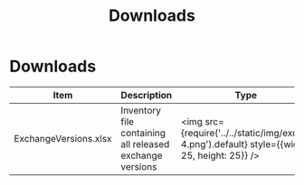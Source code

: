 ﻿---
title: Downloads
description: Downloads
hide_table_of_contents: true
---

# Downloads

| Item                  | Description                                              | Type                                                                                          | Download                                                                                              |
| --------------------- | -------------------------------------------------------- | --------------------------------------------------------------------------------------------- | ----------------------------------------------------------------------------------------------------- |
| ExchangeVersions.xlsx | Inventory file containing all released exchange versions | <img src={require('../../static/img/excel-4.png').default} style={{width: 25, height: 25}} /> | <a target="_blank" href={require('../../static/assets/ExchangeVersions.xlsx').default}> Download </a> |
